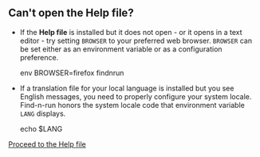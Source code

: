 ## Can't open the Help file?

* If the **Help file** is installed but it does not open - or it opens
  in a text editor - try setting `BROWSER` to your preferred web
  browser.  `BROWSER` can be set either as an environment variable or as
  a configuration preference.

    env BROWSER=firefox findnrun

* If a translation file for your local language is installed but you
  see English messages, you need to properly configure your system
  locale.  Find-n-run honors the system locale code that environment
  variable `LANG` displays.

    echo $LANG

[Proceed to the Help file](index.md)

